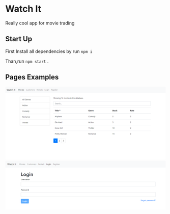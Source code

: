 # Watch It

Really cool app for movie trading

## Start Up

First Install all dependencies by run `npm i`

Than,run `npm start` .



## Pages Examples

<img src="public\images\exmpales\reactApp.png" alt="Home Page" style="zoom:80%;" />

<img src="public\images\exmpales\loginReactApp.png" alt="Login Page" style="zoom:80%;" />
